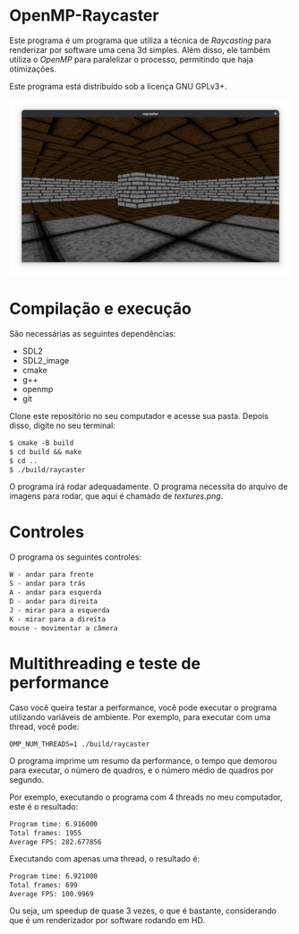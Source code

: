 # OpenMP-Raycaster

Este programa é um programa que utiliza a técnica de *Raycasting* para
renderizar por software uma cena 3d simples. Além disso, ele também utiliza o
*OpenMP* para paralelizar o processo, permitindo que haja otimizações.

Este programa está distribuído sob a licença GNU GPLv3+.

![](screenshot.png)

# Compilação e execução

São necessárias as seguintes dependências:
- SDL2
- SDL2\_image
- cmake
- g++
- openmp
- git

Clone este repositório no seu computador e acesse sua pasta. Depois disso,
digite no seu terminal:

```
$ cmake -B build
$ cd build && make
$ cd ..
$ ./build/raycaster
```

O programa irá rodar adequadamente. O programa necessita do arquivo de imagens
para rodar, que aqui é chamado de *textures.png*.

# Controles

O programa os seguintes controles:

```
W - andar para frente
S - andar para trás
A - andar para esquerda
D - andar para direita
J - mirar para a esquerda
K - mirar para a direita
mouse - movimentar a câmera
```

# Multithreading e teste de performance

Caso você queira testar a performance, você pode executar o programa
utilizando variáveis de ambiente. Por exemplo, para executar com
uma thread, você pode:

```
OMP_NUM_THREADS=1 ./build/raycaster
```

O programa imprime um resumo da performance, o tempo que demorou
para executar, o número de quadros, e o número médio de quadros
por segundo.

Por exemplo, executando o programa com 4 threads no meu computador,
este é o resultado:
```
Program time: 6.916000
Total frames: 1955
Average FPS: 282.677856
```

Executando com apenas uma thread, o resultado é:
```
Program time: 6.921000
Total frames: 699
Average FPS: 100.9969
```

Ou seja, um speedup de quase 3 vezes, o que é bastante, considerando
que é um renderizador por software rodando em HD.
